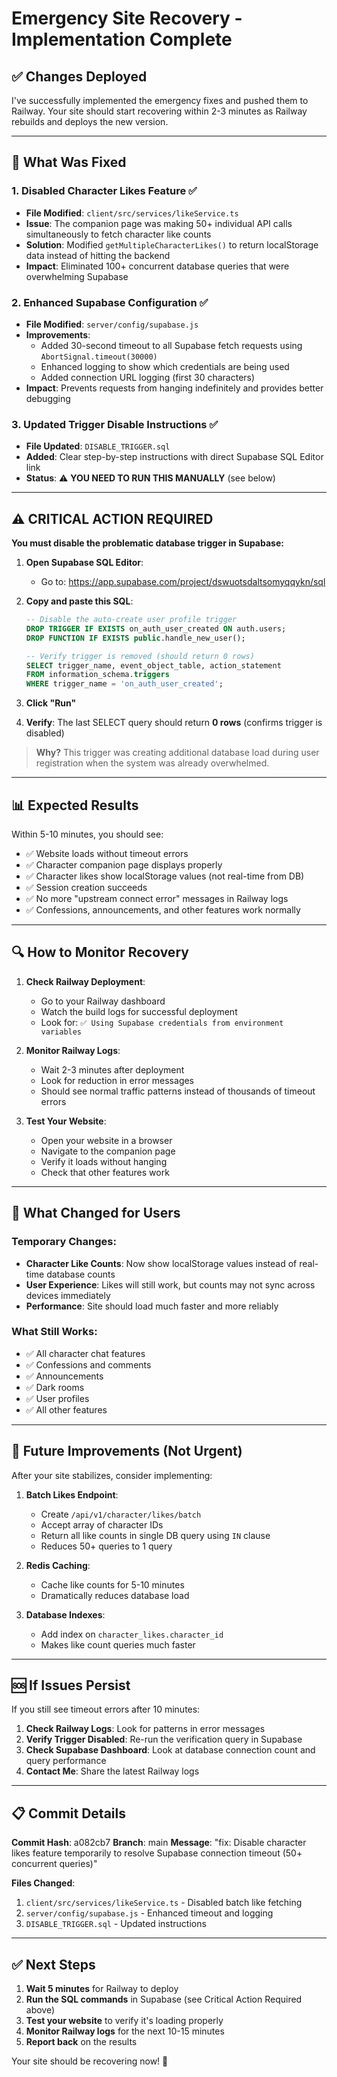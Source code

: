 # Emergency Site Recovery - Implementation Complete

## ✅ Changes Deployed

I've successfully implemented the emergency fixes and pushed them to Railway. Your site should start recovering within 2-3 minutes as Railway rebuilds and deploys the new version.

---

## 🔧 What Was Fixed

### 1. **Disabled Character Likes Feature** ✅
- **File Modified**: `client/src/services/likeService.ts`
- **Issue**: The companion page was making 50+ individual API calls simultaneously to fetch character like counts
- **Solution**: Modified `getMultipleCharacterLikes()` to return localStorage data instead of hitting the backend
- **Impact**: Eliminated 100+ concurrent database queries that were overwhelming Supabase

### 2. **Enhanced Supabase Configuration** ✅
- **File Modified**: `server/config/supabase.js`
- **Improvements**:
  - Added 30-second timeout to all Supabase fetch requests using `AbortSignal.timeout(30000)`
  - Enhanced logging to show which credentials are being used
  - Added connection URL logging (first 30 characters)
- **Impact**: Prevents requests from hanging indefinitely and provides better debugging

### 3. **Updated Trigger Disable Instructions** ✅
- **File Updated**: `DISABLE_TRIGGER.sql`
- **Added**: Clear step-by-step instructions with direct Supabase SQL Editor link
- **Status**: ⚠️ **YOU NEED TO RUN THIS MANUALLY** (see below)

---

## ⚠️ CRITICAL ACTION REQUIRED

**You must disable the problematic database trigger in Supabase:**

1. **Open Supabase SQL Editor**:
   - Go to: https://app.supabase.com/project/dswuotsdaltsomyqqykn/sql

2. **Copy and paste this SQL**:
   ```sql
   -- Disable the auto-create user profile trigger
   DROP TRIGGER IF EXISTS on_auth_user_created ON auth.users;
   DROP FUNCTION IF EXISTS public.handle_new_user();
   
   -- Verify trigger is removed (should return 0 rows)
   SELECT trigger_name, event_object_table, action_statement
   FROM information_schema.triggers
   WHERE trigger_name = 'on_auth_user_created';
   ```

3. **Click "Run"**

4. **Verify**: The last SELECT query should return **0 rows** (confirms trigger is disabled)

> **Why?** This trigger was creating additional database load during user registration when the system was already overwhelmed.

---

## 📊 Expected Results

Within 5-10 minutes, you should see:

- ✅ Website loads without timeout errors
- ✅ Character companion page displays properly
- ✅ Character likes show localStorage values (not real-time from DB)
- ✅ Session creation succeeds
- ✅ No more "upstream connect error" messages in Railway logs
- ✅ Confessions, announcements, and other features work normally

---

## 🔍 How to Monitor Recovery

1. **Check Railway Deployment**:
   - Go to your Railway dashboard
   - Watch the build logs for successful deployment
   - Look for: `✅ Using Supabase credentials from environment variables`

2. **Monitor Railway Logs**:
   - Wait 2-3 minutes after deployment
   - Look for reduction in error messages
   - Should see normal traffic patterns instead of thousands of timeout errors

3. **Test Your Website**:
   - Open your website in a browser
   - Navigate to the companion page
   - Verify it loads without hanging
   - Check that other features work

---

## 📝 What Changed for Users

### Temporary Changes:
- **Character Like Counts**: Now show localStorage values instead of real-time database counts
- **User Experience**: Likes will still work, but counts may not sync across devices immediately
- **Performance**: Site should load much faster and more reliably

### What Still Works:
- ✅ All character chat features
- ✅ Confessions and comments
- ✅ Announcements
- ✅ Dark rooms
- ✅ User profiles
- ✅ All other features

---

## 🚀 Future Improvements (Not Urgent)

After your site stabilizes, consider implementing:

1. **Batch Likes Endpoint**: 
   - Create `/api/v1/character/likes/batch` 
   - Accept array of character IDs
   - Return all like counts in single DB query using `IN` clause
   - Reduces 50+ queries to 1 query

2. **Redis Caching**:
   - Cache like counts for 5-10 minutes
   - Dramatically reduces database load

3. **Database Indexes**:
   - Add index on `character_likes.character_id`
   - Makes like count queries much faster

---

## 🆘 If Issues Persist

If you still see timeout errors after 10 minutes:

1. **Check Railway Logs**: Look for patterns in error messages
2. **Verify Trigger Disabled**: Re-run the verification query in Supabase
3. **Check Supabase Dashboard**: Look at database connection count and query performance
4. **Contact Me**: Share the latest Railway logs

---

## 📋 Commit Details

**Commit Hash**: a082cb7
**Branch**: main
**Message**: "fix: Disable character likes feature temporarily to resolve Supabase connection timeout (50+ concurrent queries)"

**Files Changed**:
1. `client/src/services/likeService.ts` - Disabled batch like fetching
2. `server/config/supabase.js` - Enhanced timeout and logging
3. `DISABLE_TRIGGER.sql` - Updated instructions

---

## ✅ Next Steps

1. **Wait 5 minutes** for Railway to deploy
2. **Run the SQL commands** in Supabase (see Critical Action Required above)
3. **Test your website** to verify it's loading properly
4. **Monitor Railway logs** for the next 10-15 minutes
5. **Report back** on the results

Your site should be recovering now! 🎉

